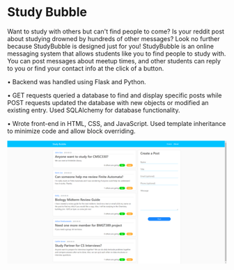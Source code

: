 # Study Bubble
Want to study with others but can't find people to come? Is your reddit post about studying drowned by hundreds of other messages? Look no further because StudyBubble is designed just for you! StudyBubble is an online messaging system that allows students like you to find people to study with. You can post messages about meetup times, and other students can reply to you or find your contact info at the click of a button.

•	Backend was handled using Flask and Python. 

•	GET requests queried a database to find and display specific posts while POST requests updated the database with new objects or modified an existing entry. Used SQLAlchemy for database functionality.

•	Wrote front-end in HTML, CSS, and JavaScript. Used template inheritance to minimize code and allow block overriding.

![](Study%20Bubble.png)
